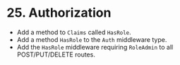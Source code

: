 # 25. Authorization

- Add a method to `Claims` called `HasRole`.
- Add a method `HasRole` to the `Auth` middleware type.
- Add the `HasRole` middleware requiring `RoleAdmin` to all POST/PUT/DELETE routes.

